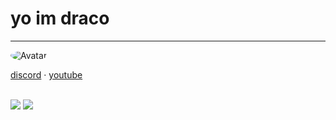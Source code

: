 # yo im draco
-----
<img src="https://cdn.discordapp.com/attachments/697225400505598044/790425846053470208/Krii.gif" alt="Avatar" style="border-radius: 75%;">


 <a href="https://discord.bio/p/8203">discord</a> 
·
<a href="https://www.youtube.com/channel/UCz6rQbYu6HIw6bq9U9bMZlg">youtube</a>

<br>

  <img src = "https://github-readme-stats.vercel.app/api?username=codeinelov&show_icons=true&theme=tokyonight&line_height=27">
  <img src = "https://github-readme-stats.vercel.app/api/top-langs/?username=codeinelov&hide=css,java,html&theme=tokyonight">
</p>
</details>
